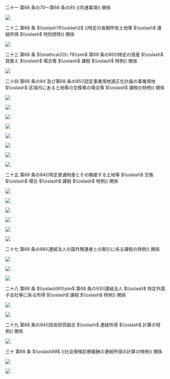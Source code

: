 二十一 第68 条の70～第68 条の85 ((共通事項)) 関係

![](https://www.nta.go.jp/tmp/90042d6b-a77b-401d-a64f-5ec8dee09a10/images/421830079dcff310e5e0a2ca6c30aaa5d47f74a0a865bf1658abf6caf3b6146a.jpg)

二十二 第68 条 $\\oslash76\\oslash2$ ((特定の長期所有土地等 $\\oslash$ 連結所得 $\\oslash$ 特別控除)) 関係

![](https://www.nta.go.jp/tmp/90042d6b-a77b-401d-a64f-5ec8dee09a10/images/a71ddd297938cc7db25b2a72548ff4b9fec7bd6f77cd13213203b074719c92b7.jpg)

二十三 第68 条 $\\mathcal{O}\ 78\\sim$ 第68 条の80((特定の資産 $\\oslash$ 買換え $\\oslash$ 場合等 $\\oslash$ 課税 $\\oslash$ 特例)) 関係

![](https://www.nta.go.jp/tmp/90042d6b-a77b-401d-a64f-5ec8dee09a10/images/8854df5233f0e60e8c4203b4d3f8ce44c3136824827947c6323c435f531b8147.jpg)

二十四 第68 条の84 及び第68 条の85((認定事業用地適正化計画の事業用地 $\\oslash$ 区域内にある土地等の交換等の場合等 $\\oslash$ 課税の特例)) 関係

![](https://www.nta.go.jp/tmp/90042d6b-a77b-401d-a64f-5ec8dee09a10/images/c9a3e157e994bc7224e65cf72575b6d6fe938965abe6dd26a3915a8de1ae4b7d.jpg)

![](https://www.nta.go.jp/tmp/90042d6b-a77b-401d-a64f-5ec8dee09a10/images/26bd03de800c65c4474227440bd65e6503ea36b6766022ed80949fd0a957c9c2.jpg)

![](https://www.nta.go.jp/tmp/90042d6b-a77b-401d-a64f-5ec8dee09a10/images/ed3adc389aef5511b1c0f001355a580af912195041191a088e4a0692eab1f543.jpg)

![](https://www.nta.go.jp/tmp/90042d6b-a77b-401d-a64f-5ec8dee09a10/images/23a535eff60e68f3f24a3c11a9af6e798a6b97902b45a6695470f6f3c75ca6eb.jpg)

![](https://www.nta.go.jp/tmp/90042d6b-a77b-401d-a64f-5ec8dee09a10/images/9046d7f1f59809c0dfb9cb593a996e5f818e1aa55f81fb56381601f9938ab4f1.jpg)

![](https://www.nta.go.jp/tmp/90042d6b-a77b-401d-a64f-5ec8dee09a10/images/712e0a07ef39154c3056da7ed8d40ceb4718ff795cf08c464fbbfe2ee27a8602.jpg)

![](https://www.nta.go.jp/tmp/90042d6b-a77b-401d-a64f-5ec8dee09a10/images/b3c5c018ef0829ce2403a5f7cfa2e85dc083fc6df873e249713c46183a080a68.jpg)

![](https://www.nta.go.jp/tmp/90042d6b-a77b-401d-a64f-5ec8dee09a10/images/79999ee2e37a8f28f94051ba8cc93cc8a286e942754d53ad13d4c67955484a6f.jpg)

二十五 第68 条の84((特定普通財産とその隣接する土地等 $\\oslash$ 交換 $\\oslash$ 場合 $\\oslash$ 課税 $\\oslash$ 特例)) 関係

![](https://www.nta.go.jp/tmp/90042d6b-a77b-401d-a64f-5ec8dee09a10/images/1aadc61feafcf23b25ee78f131b6d62400b2b64af25be24fb512902956248e96.jpg)

![](https://www.nta.go.jp/tmp/90042d6b-a77b-401d-a64f-5ec8dee09a10/images/524e1e247bb4e0cfb262d4df5e88e8ca9efe061b2d6427896d74b089bab4af74.jpg)

![](https://www.nta.go.jp/tmp/90042d6b-a77b-401d-a64f-5ec8dee09a10/images/e8778bfcff706f50701ffd25ebc1bdd6ff376babe1033a9cc509fe5c18df00a7.jpg)

![](https://www.nta.go.jp/tmp/90042d6b-a77b-401d-a64f-5ec8dee09a10/images/588ab2b3a70cbf49c2b86c5039eb4baed391dcf4d4361086c834c00990526b2f.jpg)

![](https://www.nta.go.jp/tmp/90042d6b-a77b-401d-a64f-5ec8dee09a10/images/5fbe0d10fcf566387dd92d440c804fcb01db0335737bd1497d837048a662bbeb.jpg)

![](https://www.nta.go.jp/tmp/90042d6b-a77b-401d-a64f-5ec8dee09a10/images/6868311a9d76390f742b1f6c759a821cf2afbe28beb2b1bc1b06c15ef0a3cc31.jpg)

二十七 第68 条の88((連結法人の国外関連者との取引に係る課税の特例)) 関係

![](https://www.nta.go.jp/tmp/90042d6b-a77b-401d-a64f-5ec8dee09a10/images/89e7bc7b55756027aca61705e7705f2cb8f3f06313c69f4228ecdac7cfdbc9a7.jpg)

![](https://www.nta.go.jp/tmp/90042d6b-a77b-401d-a64f-5ec8dee09a10/images/b781c16e6b82b604780c16eceabaa8c9e04c24e8d3b08995f9fb6117a2f17d35.jpg)

![](https://www.nta.go.jp/tmp/90042d6b-a77b-401d-a64f-5ec8dee09a10/images/bfcaeeb6eebb097e7eaf4bc8bdd70929e17708a205fc9ef239759720c2fb1137.jpg)

二十八 第68 条 $\\oslash90\\sim$ 第68 条の93((連結法人 $\\oslash$ 特定外国子会社等に係る所得 $\\oslash$ 課税 $\\oslash$ 特例)) 関係

![](https://www.nta.go.jp/tmp/90042d6b-a77b-401d-a64f-5ec8dee09a10/images/bca2bdf44678e7bbb39a51dd2faae55ad2d463d82102890e9ea279b194b0ac47.jpg)

![](https://www.nta.go.jp/tmp/90042d6b-a77b-401d-a64f-5ec8dee09a10/images/628c8021eb919de0c484cbae76990f72722029831f715aa9a9cb65d483dbc4ec.jpg)

二十九 第68 条の94((技術研究組合 $\\oslash$ 連結所得 $\\oslash$ 計算の特例)) 関係

![](https://www.nta.go.jp/tmp/90042d6b-a77b-401d-a64f-5ec8dee09a10/images/102d596866e405769b9f16c4f4c25292501cf32fd733b0ee52e2ec7e0becb9e2.jpg)

三十 第68 条 $\\oslash99$ ((社会保険診療報酬の連結所得の計算の特例)) 関係

![](https://www.nta.go.jp/tmp/90042d6b-a77b-401d-a64f-5ec8dee09a10/images/b1cb0c29c12463898fdfa7d9a8b18dc5c500ff5dcfe90773e6b555bb9d86455c.jpg)

![](https://www.nta.go.jp/tmp/90042d6b-a77b-401d-a64f-5ec8dee09a10/images/750aff6d4d902c5e44ce32313c7174a51c589d3e5e4b1408dd3bcd29877f0a59.jpg)